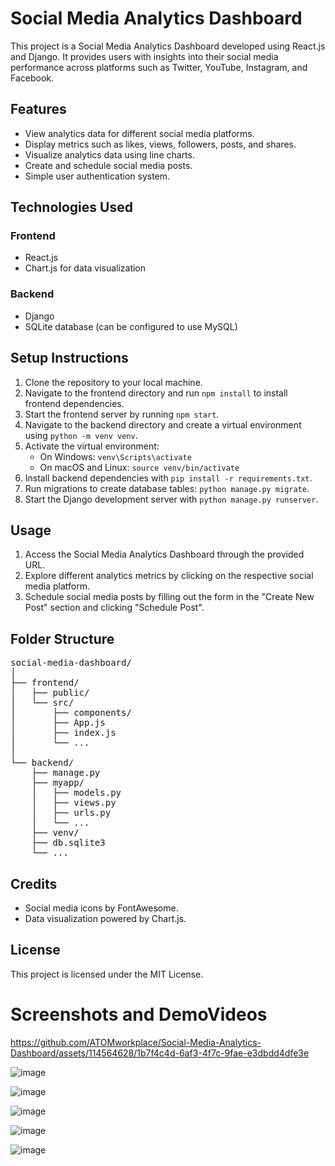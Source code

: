<h1>Social Media Analytics Dashboard</h1>
<p>This project is a Social Media Analytics Dashboard developed using React.js and Django. It provides users with insights into their social media performance across platforms such as Twitter, YouTube, Instagram, and Facebook.</p>

<h2>Features</h2>
<ul>
  <li>View analytics data for different social media platforms.</li>
  <li>Display metrics such as likes, views, followers, posts, and shares.</li>
  <li>Visualize analytics data using line charts.</li>
  <li>Create and schedule social media posts.</li>
  <li>Simple user authentication system.</li>
</ul>

<h2>Technologies Used</h2>
<h3>Frontend</h3>
<ul>
  <li>React.js</li>
  <li>Chart.js for data visualization</li>
</ul>
<h3>Backend</h3>
<ul>
  <li>Django</li>
  <li>SQLite database (can be configured to use MySQL)</li>
</ul>

<h2>Setup Instructions</h2>
<ol>
  <li>Clone the repository to your local machine.</li>
  <li>Navigate to the frontend directory and run <code>npm install</code> to install frontend dependencies.</li>
  <li>Start the frontend server by running <code>npm start</code>.</li>
  <li>Navigate to the backend directory and create a virtual environment using <code>python -m venv venv</code>.</li>
  <li>Activate the virtual environment:
    <ul>
      <li>On Windows: <code>venv\Scripts\activate</code></li>
      <li>On macOS and Linux: <code>source venv/bin/activate</code></li>
    </ul>
  </li>
  <li>Install backend dependencies with <code>pip install -r requirements.txt</code>.</li>
  <li>Run migrations to create database tables: <code>python manage.py migrate</code>.</li>
  <li>Start the Django development server with <code>python manage.py runserver</code>.</li>
</ol>

<h2>Usage</h2>
<ol>
  <li>Access the Social Media Analytics Dashboard through the provided URL.</li>
  <li>Explore different analytics metrics by clicking on the respective social media platform.</li>
  <li>Schedule social media posts by filling out the form in the "Create New Post" section and clicking "Schedule Post".</li>
</ol>

<h2>Folder Structure</h2>
<pre>
social-media-dashboard/
│
├── frontend/
│   ├── public/
│   └── src/
│       ├── components/
│       ├── App.js
│       ├── index.js
│       └── ...
│
└── backend/
    ├── manage.py
    ├── myapp/
    │   ├── models.py
    │   ├── views.py
    │   ├── urls.py
    │   └── ...
    ├── venv/
    ├── db.sqlite3
    └── ...
</pre>

<h2>Credits</h2>
<ul>
  <li>Social media icons by FontAwesome.</li>
  <li>Data visualization powered by Chart.js.</li>
</ul>

<h2>License</h2>
<p>This project is licensed under the MIT License.</p>

<h1>Screenshots and DemoVideos</h1>

https://github.com/ATOMworkplace/Social-Media-Analytics-Dashboard/assets/114564628/1b7f4c4d-6af3-4f7c-9fae-e3dbdd4dfe3e

![image](https://github.com/ATOMworkplace/Social-Media-Analytics-Dashboard/assets/114564628/38bbece7-62bd-47f1-bfa6-c12f01854572)

![image](https://github.com/ATOMworkplace/Social-Media-Analytics-Dashboard/assets/114564628/88627f0d-bd6e-4813-848d-f4bd6be50844)

![image](https://github.com/ATOMworkplace/Social-Media-Analytics-Dashboard/assets/114564628/b0248542-9e90-43e5-be75-94602c623a2f)

![image](https://github.com/ATOMworkplace/Social-Media-Analytics-Dashboard/assets/114564628/5ceff9c1-3cf5-4aa8-81cc-4de2bd9fd74d)

![image](https://github.com/ATOMworkplace/Social-Media-Analytics-Dashboard/assets/114564628/fbdb4e9e-63d8-450c-9efa-218314bf1cc0)









